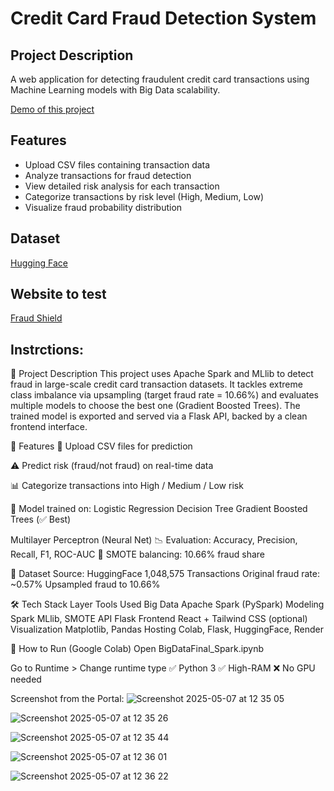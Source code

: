 
# Credit Card Fraud Detection System

## Project Description

A web application for detecting fraudulent credit card transactions using Machine Learning models with Big Data scalability.


[Demo of this project](https://drive.google.com/file/d/1Yd_QNPcW-f2UBnn6ibEz27_dsoqaB9-0/view?usp=drive_link)

## Features
- Upload CSV files containing transaction data
- Analyze transactions for fraud detection
- View detailed risk analysis for each transaction
- Categorize transactions by risk level (High, Medium, Low)
- Visualize fraud probability distribution

## Dataset
[Hugging Face](https://huggingface.co/datasets/dazzle-nu/CIS435-CreditCardFraudDetection/tree/main)

## Website to test
[Fraud Shield](https://creditcardfraud.info/)


## Instrctions:
📝 Project Description
This project uses Apache Spark and MLlib to detect fraud in large-scale credit card transaction datasets. It tackles extreme class imbalance via upsampling (target fraud rate = 10.66%) and evaluates multiple models to choose the best one (Gradient Boosted Trees). The trained model is exported and served via a Flask API, backed by a clean frontend interface.

🚀 Features
📁 Upload CSV files for prediction

⚠️ Predict risk (fraud/not fraud) on real-time data

📊 Categorize transactions into High / Medium / Low risk

🧠 Model trained on:
Logistic Regression
Decision Tree
Gradient Boosted Trees (✅ Best)

Multilayer Perceptron (Neural Net)
📉 Evaluation: Accuracy, Precision, Recall, F1, ROC-AUC
🔁 SMOTE balancing: 10.66% fraud share

📂 Dataset
Source: HuggingFace
1,048,575 Transactions
Original fraud rate: ~0.57%
Upsampled fraud to 10.66%

🛠️ Tech Stack
Layer	Tools Used
Big Data	Apache Spark (PySpark)
Modeling	Spark MLlib, SMOTE
API	Flask
Frontend	React + Tailwind CSS (optional)
Visualization	Matplotlib, Pandas
Hosting	Colab, Flask, HuggingFace, Render

🧪 How to Run (Google Colab)
Open BigDataFinal_Spark.ipynb

Go to Runtime > Change runtime type
✅ Python 3
✅ High-RAM
❌ No GPU needed


Screenshot from the Portal:
![Screenshot 2025-05-07 at 12 35 05](https://github.com/user-attachments/assets/2869f0d3-bef4-478c-a07d-9378888f61c6)


![Screenshot 2025-05-07 at 12 35 26](https://github.com/user-attachments/assets/8d1d6c14-5157-4084-9d96-ba550fee195f)


![Screenshot 2025-05-07 at 12 35 44](https://github.com/user-attachments/assets/448db9cd-d35b-48bd-85b3-a3da448990eb)


![Screenshot 2025-05-07 at 12 36 01](https://github.com/user-attachments/assets/ac1757ab-852f-455d-bd45-9896c6276951)


![Screenshot 2025-05-07 at 12 36 22](https://github.com/user-attachments/assets/29ee5636-f291-4d31-9048-ec5c9d06392e)
